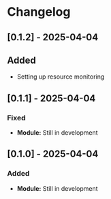 # Changelog

## [0.1.2] - 2025-04-04
## Added
- Setting up resource monitoring

## [0.1.1] - 2025-04-04
### Fixed
- **Module:** Still in development

## [0.1.0] - 2025-04-04
### Added
- **Module:** Still in development

